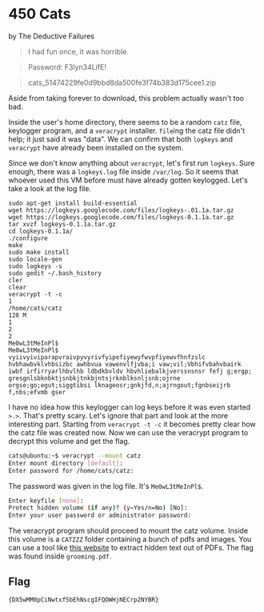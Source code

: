 # 450 Cats

by The Deductive Failures

> I had fun once, it was horrible.

> Password: F3lyn34LifE!

> cats_51474229fe0d9bbd8da500fe3f74b383d175cee1.zip

Aside from taking forever to download, this problem actually wasn't too bad.

Inside the user's home directory, there seems to be a random `catz` file, keylogger program, and a `veracrypt` installer. `file`ing the catz file didn't help; it just said it was "data". We can confirm that both `logkeys` and `veracrypt` have already been installed on the system.

Since we don't know anything about `veracrypt`, let's first run `logkeys`. Sure enough, there was a `logkeys.log` file inside `/var/log`. So it seems that whoever used this VM before must have already gotten keylogged. Let's take a look at the log file.

```
sudo apt-get install build-essential
wget https://logkeys.googlecode.com/files/logkeys-.01.1a.tar.gz
wget https://logkeys.googlecode.com/files/logkeys-0.1.1a.tar.gz
tar xvzf logkeys-0.1.1a.tar.gz
cd logkeys-0.1.1a/
./configure
make
sudo make install
sudo locale-gen
sudo logkeys -s
sudo gedit ~/.bash_history
cler
clear
veracrypt -t -c
1
/home/cats/catz
128 M
1
2
2
Me0wL3tMeInPl$
Me0wL3tMeInPl$
vyiivyiviparapvraivpyvyrivfyipefiyewyfwvpfiyewvfhnfzslc hvbhawbvklvhbsizbc awhbvua vawenvlfjvba;i vaw;vil;Vbhifvbahvbairk  iwbf irfirryarlhbvlhb ldbdkbvldv hbvhliebalkjverssnsnsr fefj g;ergp; gresgnlsbknbktjsnbkjtnkbjntsjrknblksnljsnb;ojrne orgse;go;egut;siggtibsi lknageosr;gnkjfd,n;ajrngout;fgnbseijrb f,nbs;efvmb gser
```

I have no idea how this keylogger can log keys before it was even started `>.>`. That's pretty scary. Let's ignore that part and look at the more interesting part. Starting from `veracrypt -t -c` it becomes pretty clear how the catz file was created now. Now we can use the veracrypt program to decrypt this volume and get the flag.

```bash
cats@ubuntu:~$ veracrypt --mount catz
Enter mount directory [default]:
Enter password for /home/cats/catz:
```

The password was given in the log file. It's `Me0wL3tMeInPl$`.

```bash
Enter keyfile [none]:
Protect hidden volume (if any)? (y=Yes/n=No) [No]:
Enter your user password or administrator password:
```

The veracrypt program should proceed to mount the catz volume. Inside this volume is a `CATZZZ` folder containing a bunch of pdfs and images. You can use a tool like [this website](http://www.extractpdf.com/) to extract hidden text out of PDFs. The flag was found inside `grooming.pdf`.

## Flag

`{DX5wMM0pCiNwtxf5bEhNscgIFQOWHjNECrp2NYBR}`